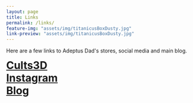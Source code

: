 ```yaml
---
layout: page
title: Links
permalink: /links/
feature-img: "assets/img/titanicusBoxDusty.jpg"
link-preview: "assets/img/titanicusBoxDusty.jpg"
---
```

Here are a few links to Adeptus Dad's stores, social media and main blog. 


<div class="row">
  <div class="col-1-3 centered" style="font-weight: bold; font-size: 200%;">
    <a class="button" href="https://cults3d.com/en/users/adeptusdad/3d-models">Cults3D</a>
  </div>
  <div class="col-1-3 centered" style="font-weight: bold; font-size: 200%;">
    <a class="button" href="https://www.instagram.com/adeptus.dad/">Instagram</a>
  </div>
  <div class="col-1-3 centered" style="font-weight: bold; font-size: 200%;">
	  <a class="button" href="https://adeptus-dad.github.io">Blog</a>
  </div>
</div><!-- /.row -->